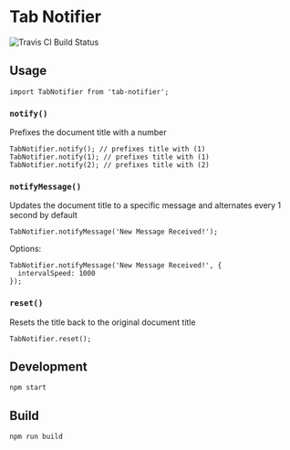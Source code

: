 # Tab Notifier

<img src="https://img.shields.io/npm/v/tab-notifier.svg" alt="Travis CI Build Status" />

## Usage

```
import TabNotifier from 'tab-notifier';
```

### `notify()`

Prefixes the document title with a number

```
TabNotifier.notify(); // prefixes title with (1)
TabNotifier.notify(1); // prefixes title with (1)
TabNotifier.notify(2); // prefixes title with (2)
```

### `notifyMessage()`

Updates the document title to a specific message and alternates every 1 second by default

```
TabNotifier.notifyMessage('New Message Received!');
```

Options:

```
TabNotifier.notifyMessage('New Message Received!', {
  intervalSpeed: 1000
});
```

### `reset()`

Resets the title back to the original document title

```
TabNotifier.reset();
```

## Development

```
npm start
```

## Build

```
npm run build
```
